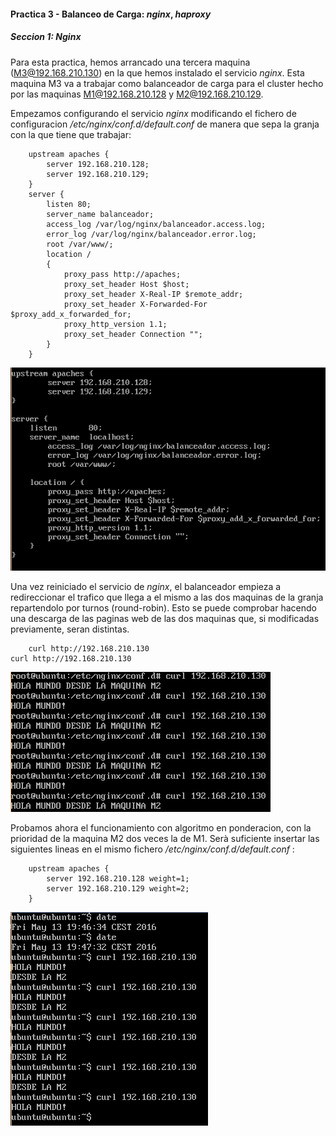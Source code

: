 #### Practica 3 - Balanceo de Carga: _nginx_, _haproxy_

##### Seccion 1: _Nginx_

Para esta practica, hemos arrancado una tercera maquina (M3@192.168.210.130) en la que hemos instalado el servicio _nginx_. Esta maquina M3 va a trabajar como balanceador de carga para el cluster hecho por las maquinas M1@192.168.210.128 y M2@192.168.210.129.

Empezamos configurando el servicio _nginx_ modificando el fichero de configuracion _/etc/nginx/conf.d/default.conf_ de manera que sepa la granja con la que tiene que trabajar:

        upstream apaches {
            server 192.168.210.128;
            server 192.168.210.129;
        }
        server {
            listen 80;
            server_name balanceador;
            access_log /var/log/nginx/balanceador.access.log;
            error_log /var/log/nginx/balanceador.error.log;
            root /var/www/;
            location /
            {
                proxy_pass http://apaches;
                proxy_set_header Host $host;
                proxy_set_header X-Real-IP $remote_addr;
                proxy_set_header X-Forwarded-For $proxy_add_x_forwarded_for;
                proxy_http_version 1.1;
                proxy_set_header Connection "";
            }
        }

![default.conf](./images/nginx-defaultconf.png)

Una vez reiniciado el servicio de _nginx_, el balanceador empieza a redireccionar el trafico que llega a el mismo a las dos maquinas de la granja repartendolo por turnos (round-robin). Esto se puede comprobar hacendo una descarga de las paginas web de las dos maquinas que, si modificadas previamente, seran distintas.

        curl http://192.168.210.130
    curl http://192.168.210.130

![exitoP3](./images/exito.png)

Probamos ahora el funcionamiento con algoritmo en ponderacion, con la prioridad de la maquina M2 dos veces la de M1. Serà suficiente insertar las siguientes lineas en el mismo fichero _/etc/nginx/conf.d/default.conf_ :

        upstream apaches {
            server 192.168.210.128 weight=1;
            server 192.168.210.129 weight=2;
        }

![exitoP3](./images/exitonginxweight.png)
